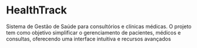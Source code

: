 # HealthTrack
Sistema de Gestão de Saúde para consultórios e clínicas médicas. O projeto tem como objetivo simplificar o gerenciamento de pacientes, médicos e consultas, oferecendo uma interface intuitiva e recursos avançados 
